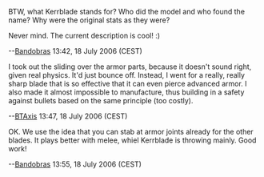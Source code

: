 BTW, what Kerrblade stands for? Who did the model and who found the
name? Why were the original stats as they were?

Never mind. The current description is cool! :)

--[Bandobras](User:Bandobras "wikilink") 13:42, 18 July 2006 (CEST)

I took out the sliding over the armor parts, because it doesn't sound
right, given real physics. It'd just bounce off. Instead, I went for a
really, really sharp blade that is so effective that it can even pierce
advanced armor. I also made it almost impossible to manufacture, thus
building in a safety against bullets based on the same principle (too
costly).

--[BTAxis](User:BTAxis "wikilink") 13:47, 18 July 2006 (CEST)

OK. We use the idea that you can stab at armor joints already for the
other blades. It plays better with melee, whiel Kerrblade is throwing
mainly. Good work!

--[Bandobras](User:Bandobras "wikilink") 13:55, 18 July 2006 (CEST)